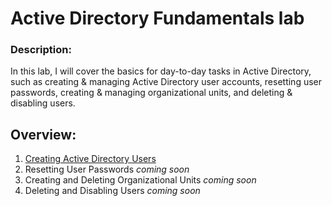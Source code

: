 # Active Directory Fundamentals lab
### Description:
In this lab, I will cover the basics for day-to-day tasks in Active Directory, such as creating & managing Active Directory user accounts, resetting user passwords, creating & managing organizational units, and deleting & disabling users.
## Overview: 
1. [Creating Active Directory Users](https://github.com/jvilla1901/activeDirectoryFundamentals/blob/main/creatingActiveDirectoryUsers.md)
2. Resetting User Passwords *coming soon*
3. Creating and Deleting Organizational Units *coming soon*
4. Deleting and Disabling Users *coming soon*

